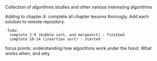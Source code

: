Collection of algorithms studies and other various interesting algorithms

Adding to chapter 4:
     complete all chapter lessons thorougly. Add each solution to remote repository.

     
     Todo:
      complete 2-9 (bubble sort, and mergesort) - finished
      complete 10-14 (insertion sort) - started
     

focus points: understanding how algorithms work under the hood. What works when, and why


